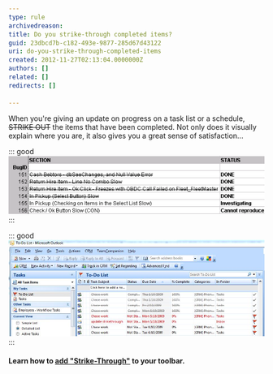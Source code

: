 ```yaml
---
type: rule
archivedreason: 
title: Do you strike-through completed items?
guid: 23dbcd7b-c182-493e-9877-285d67d43122
uri: do-you-strike-through-completed-items
created: 2012-11-27T02:13:04.0000000Z
authors: []
related: []
redirects: []

---
```


When you're giving an update on progress on a task list or a schedule, ~~STRIKE OUT~~ the items that have been completed. Not only does it visually explain where you are, it also gives you a great sense of satisfaction...

<!--endintro-->


::: good  
![Figure: Good Example - Completed items are struck-through](../../assets/StrikeThrough.gif)  
:::


::: good  
![Figure: Good Example - Completed tasks are struck-through](../../assets/OutlookTaskList.JPG)  
:::

#### Learn how to [add "Strike-Through"](http://www.ssw.com.au/ssw/KB/KB.asp?KBID=Q803334) to your toolbar.
